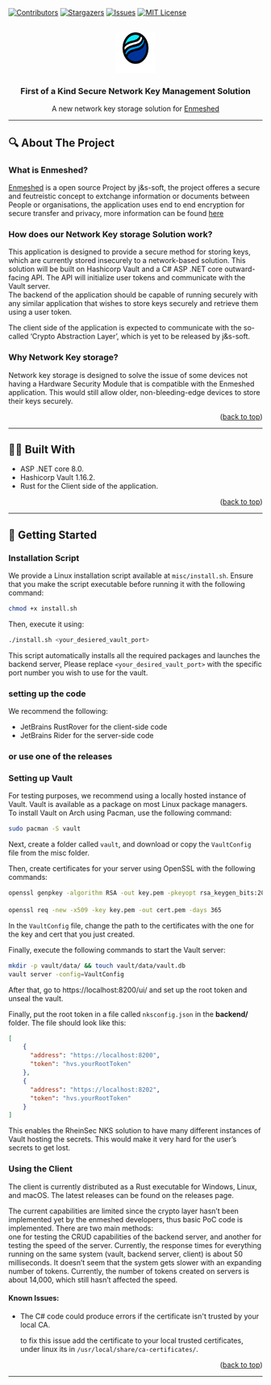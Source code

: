 <!-- markdown project template used: https://github.com/othneildrew/Best-README-Template -->
<a name="readme-top"></a>

<!-- PROJECT SHIELDS -->
[![Contributors][contributors-shield]][contributors-url]
[![Stargazers][stars-shield]][stars-url]
[![Issues][issues-shield]][issues-url]
[![MIT License][license-shield]][license-url]

<br />
<div align="center">
  <a href="https://github.com/cep-sose2024/rhein_sec">
    <img src="static/img/logo_white.png" alt="Logo" width="80" height="80">
  </a>

<h3 align="center">First of a Kind Secure Network Key Management Solution</h3>

<p align="center">
  A new network key storage solution for <a href="https://github.com/nmshd">Enmeshed</a>
    <br />
  </p>
</div>

---

<!-- ABOUT THE PROJECT -->
## 🔍 About The Project

### What is Enmeshed?
<a href="https://github.com/nmshd">Enmeshed</a> is a open source Project by j&s-soft, the project offeres a secure and feutreistic concept to extchange information or documents between People or organisations, the application uses end to end encryption for secure transfer and privacy, more information can be found [here](https://enmeshed.eu/explore/how_does_enmeshed_work)

### How does our Network Key storage Solution work?
This application is designed to provide a secure method for storing keys, which are currently stored insecurely to a network-based solution. This solution will be built on Hashicorp Vault and a C# ASP .NET core outward-facing API. The API will initialize user tokens and communicate with the Vault server.<br>
The backend of the application should be capable of running securely with any similar application that wishes to store keys securely and retrieve them using a user token.

The client side of the application is expected to communicate with the so-called ‘Crypto Abstraction Layer’, which is yet to be released by j&s-soft.


### Why Network Key storage? 
Network key storage is designed to solve the issue of some devices not having a Hardware Security Module that is compatible with the Enmeshed application. This would still allow older, non-bleeding-edge devices to store their keys securely.

<p align="right">(<a href="#readme-top">back to top</a>)</p>

---

## 👷‍♂️ Built With

* ASP .NET core 8.0.
* Hashicorp Vault 1.16.2.
* Rust for the Client side of the application.

<p align="right">(<a href="#readme-top">back to top</a>)</p>

---
## 🏃 Getting Started

### Installation Script

We provide a Linux installation script available at `misc/install.sh`. Ensure that you make the script executable before running it with the following command:

```bash
chmod +x install.sh
```
Then, execute it using:
``` bash 
./install.sh <your_desiered_vault_port>
```
This script automatically installs all the required packages and launches the backend server, Please replace `<your_desired_vault_port>` with the specific port number you wish to use for the vault.


### setting up the code
We recommend the following:
* JetBrains RustRover for the client-side code
* JetBrains Rider for the server-side code

### or use one of the releases

### Setting up Vault
For testing purposes, we recommend using a locally hosted instance of Vault. Vault is available as a package on most Linux package managers.<br>
To install Vault on Arch using Pacman, use the following command:
``` bash 
sudo pacman -S vault 
```
Next, create a folder called `vault`, and download or copy the `VaultConfig` file from the misc folder.

Then, create certificates for your server using OpenSSL with the following commands:
```bash 
openssl genpkey -algorithm RSA -out key.pem -pkeyopt rsa_keygen_bits:2048

openssl req -new -x509 -key key.pem -out cert.pem -days 365
```
In the `VaultConfig` file, change the path to the certificates with the one for the key and cert that you just created.

Finally, execute the following commands to start the Vault server:
``` bash 
mkdir -p vault/data/ && touch vault/data/vault.db
vault server -config=VaultConfig
```
After that, go to https://localhost:8200/ui/ and set up the root token and unseal the vault.

Finally, put the root token in a file called `nksconfig.json` in the **backend/** folder. The file should look like this: 
``` json
[
    {
      "address": "https://localhost:8200",
      "token": "hvs.yourRootToken"
    },
    {
      "address": "https://localhost:8202",
      "token": "hvs.yourRootToken"
    }
]
```
This enables the RheinSec NKS solution to have many different instances of Vault hosting the secrets. This would make it very hard for the user’s secrets to get lost.


### Using the Client
The client is currently distributed as a Rust executable for Windows, Linux, and macOS. The latest releases can be found on the releases page.

The current capabilities are limited since the crypto layer hasn’t been implemented yet by the enmeshed developers, thus basic PoC code is implemented. There are two main methods:<br>
 one for testing the CRUD capabilities of the backend server, and another for testing the speed of the server. Currently, the response times for everything running on the same system (vault, backend server, client) is about 50 milliseconds. It doesn’t seem that the system gets slower with an expanding number of tokens. Currently, the number of tokens created on servers is about 14,000, which still hasn’t affected the speed.

#### Known Issues:
- The C# code could produce errors if the certificate isn't trusted by your local CA.

  to fix this issue add the certificate to your local trusted certificates, under linux its in ``/usr/local/share/ca-certificates/``. 

  


<p align="right">(<a href="#readme-top">back to top</a>)</p>

---







[contributors-shield]: https://img.shields.io/github/contributors/cep-sose2024/rhein_sec.svg?style=for-the-badge
[contributors-url]: https://github.com/cep-sose2024/rhein_sec/graphs/contributors
[stars-shield]: https://img.shields.io/github/stars/cep-sose2024/rhein_sec.svg?style=for-the-badge
[stars-url]: https://github.com/cep-sose2024/rhein_sec/stargazers
[issues-shield]: https://img.shields.io/github/issues/cep-sose2024/rhein_sec.svg?style=for-the-badge
[issues-url]: https://github.com/cep-sose2024/rhein_sec/issues
[license-shield]: https://img.shields.io/github/license/cep-sose2024/rhein_sec.svg?style=for-the-badge
[license-url]: https://github.com/cep-sose2024/rhein_sec/blob/master/LICENSE

